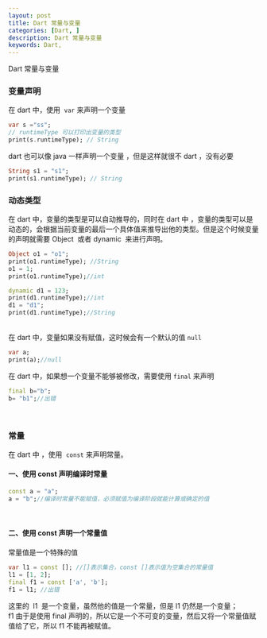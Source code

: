 ```yaml
---
layout: post
title: Dart 常量与变量
categories: [Dart, ]
description: Dart 常量与变量
keywords: Dart, 
---
```


Dart 常量与变量


<a name="BjJtG"></a>
### 变量声明
在 dart 中，使用  `var` 来声明一个变量

```dart
var s ="ss";
// runtimeType 可以打印出变量的类型
print(s.runtimeType); // String
```

dart 也可以像 java 一样声明一个变量 ，但是这样就很不 dart ，没有必要

```dart
String s1 = "s1";
print(s1.runtimeType); // String
```

<a name="Ig8YP"></a>
### 动态类型
在 dart 中，变量的类型是可以自动推导的，同时在 dart 中 ，变量的类型可以是动态的，会根据当前变量的最后一个具体值来推导出他的类型。但是这个时候变量的声明就需要 Object  或者 dynamic  来进行声明。

```dart
Object o1 = "o1";
print(o1.runtimeType); //String
o1 = 1;
print(o1.runtimeType);//int

dynamic d1 = 123;
print(d1.runtimeType);//int
d1 = "d1";
print(d1.runtimeType);//String
```
    <br />在 dart 中，变量如果没有赋值，这时候会有一个默认的值 `null`

```dart
var a;
print(a);//null
```

在 dart 中，如果想一个变量不能够被修改，需要使用 `final` 来声明

```dart
final b="b";
b= "b1";//出错
```
 
<a name="QZ7W5"></a>
### 常量
在 dart 中 ，使用  `const` 来声明常量。
<a name="V49gN"></a>
#### 一、使用 const 声明编译时常量

```dart
const a = "a";
a = "b";//编译时常量不能赋值，必须赋值为编译阶段就能计算或确定的值
```
  
<a name="lDoVl"></a>
#### 二、使用 const 声明一个常量值
常量值是一个特殊的值

```dart
var l1 = const []; //[]表示集合，const []表示值为空集合的常量值
l1 = [1, 2];
final f1 = const ['a', 'b'];
f1 = l1; //出错
```

这里的  l1  是一个变量，虽然他的值是一个常量，但是 l1 仍然是一个变量；<br />f1 由于是使用 final 声明的，所以它是一个不可变的变量，然后又将一个常量值赋值给了它，所以 f1 不能再被赋值。




